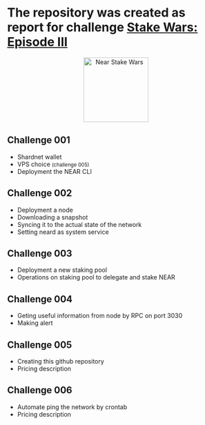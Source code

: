 
<h1>
	The repository was created as report for challenge
	<a href='https://github.com/near/stakewars-iii'>
		Stake Wars: Episode III
	</a>
</h1>

<div align='center'>
<a href='https://github.com/near/stakewars-iii'>
	<img src="https://near.org/wp-content/uploads/2022/06/stakewars3_logo_drk2-1.svg" alt="Near Stake Wars" width="150">
</a>
</div>

## Challenge 001

- Shardnet wallet
- VPS choice <small>(challenge 005)</small>
- Deployment the NEAR CLI

## Challenge 002

- Deployment a node
- Downloading a snapshot
- Syncing it to the actual state of the network
- Setting neard as system service

## Challenge 003

- Deployment a new staking pool
- Operations on staking pool to delegate and stake NEAR

## Challenge 004

- Geting useful information from node by RPC on port 3030
- Making alert

## Challenge 005

- Creating this github repository
- Pricing description

## Challenge 006

- Automate ping the network by crontab
- Pricing description
